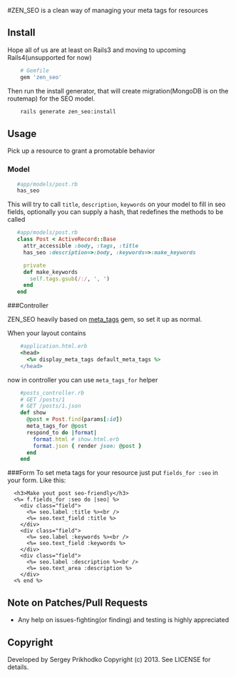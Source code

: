 #ZEN_SEO is a clean way of managing your meta tags for resources
## Install
Hope all of us are at least on Rails3 and moving to upcoming Rails4(unsupported for now)
```sh
    # Gemfile
    gem 'zen_seo'
```
Then run the install generator, that will create migration(MongoDB is on the routemap) for the SEO model.
```sh
    rails generate zen_seo:install
```

## Usage
Pick up a resource to grant a promotable behavior
### Model

```ruby
   #app/models/post.rb
   has_seo
```

This will try to call `title`, `description`, `keywords` on your model to fill in seo fields, optionally you can  supply a hash, that redefines the methods to be called

```ruby
   #app/models/post.rb
   class Post < ActiveRecord::Base
     attr_accessible :body, :tags, :title
     has_seo :description=>:body, :keywords=>:make_keywords

     private
     def make_keywords
       self.tags.gsub(/:/, ', ')
     end
   end
```

###Controller

ZEN_SEO heavily based on [meta_tags](https://github.com/kpumuk/meta-tags) gem, so set it up as normal.

When your layout contains
```ruby
    #application.html.erb
    <head>
      <%= display_meta_tags default_meta_tags %>
    </head>
```
now in controller you can use `meta_tags_for` helper
```ruby
    #posts_controller.rb
    # GET /posts/1
    # GET /posts/1.json
    def show
      @post = Post.find(params[:id])
      meta_tags_for @post
      respond_to do |format|
        format.html # show.html.erb
        format.json { render json: @post }
      end
    end
```
###Form
To set meta tags for your resource just put `fields_for :seo` in your form. Like this:
```erb
  <h3>Make yout post seo-friendly</h3>
  <%= f.fields_for :seo do |seo| %>
    <div class="field">
      <%= seo.label :title %><br />
      <%= seo.text_field :title %>
    </div>
    <div class="field">
      <%= seo.label :keywords %><br />
      <%= seo.text_field :keywords %>
    </div>
    <div class="field">
      <%= seo.label :description %><br />
      <%= seo.text_area :description %>
    </div>
  <% end %>
```

## Note on Patches/Pull Requests

* Any help on issues-fighting(or finding) and testing is highly appreciated

## Copyright

Developed by Sergey Prikhodko Copyright (c) 2013. See LICENSE for details.
